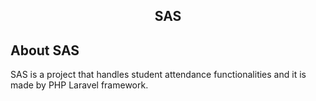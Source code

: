 <h2 align="center">SAS</h2>

## About SAS

SAS is a project that handles student attendance functionalities and it is made by PHP Laravel framework.
